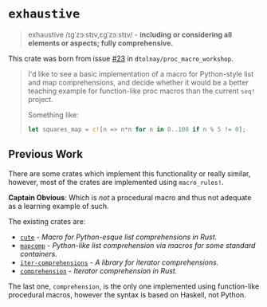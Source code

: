 # `exhaustive`

<!-- [<img alt="" src="https://img.shields.io/badge/docs.rs-exhaustive-success?style=flat-square">](https://docs.rs/exhaustive)
[<img alt="" src="https://img.shields.io/crates/v/exhaustive?style=flat-square">](https://crates.io/crates/exhaustive) -->

> exhaustive /ɪɡˈzɔːstɪv,ɛɡˈzɔːstɪv/ - **including or considering all elements or aspects; fully comprehensive.**

This crate was born from issue [#23](https://github.com/dtolnay/proc-macro-workshop/issues/23) in `dtolnay/proc_macro_workshop`.

> I'd like to see a basic implementation of a macro for Python-style list and map comprehensions, and decide whether it would be a better teaching example for function-like proc macros than the current `seq!` project.
>
> Something like:
> ```rust
> let squares_map = c![n => n*n for n in 0..100 if n % 5 != 0];
> ```

## Previous Work

There are some crates which implement this functionality or really similar,
however, most of the crates are implemented using `macro_rules!`.

**Captain Obvious**: Which is *not* a procedural macro and thus not adequate as a learning example of such.

The existing crates are:

- [`cute`](https://crates.io/crates/cute) - *Macro for Python-esque list comprehensions in Rust.*
- [`mapcomp`](https://crates.io/crates/mapcomp) - *Python-like list comprehension via macros for some standard containers.*
- [`iter-comprehensions`](https://crates.io/crates/iter-comprehensions) - *A library for iterator comprehensions.*
- [`comprehension`](https://crates.io/crates/comprehension) - *Iterator comprehension in Rust.*

The last one, `comprehension`, is the only one implemented using function-like procedural macros,
however the syntax is based on Haskell, not Python.
